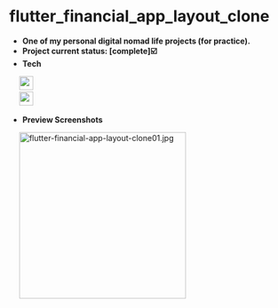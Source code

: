 # flutter_financial_app_layout_clone

- **One of my personal digital nomad life projects (for practice).**
- **Project current status: [complete]:ballot_box_with_check:**
- **Tech**
<p>
  <div>
    &emsp;
    <img src="https://img.shields.io/badge/Dart-0175C2?style=flat&logo=dart&logoColor=white&logoWidth=25" height="25px"/>
  </div>
  <div>
    &emsp;
    <img src="https://img.shields.io/badge/Flutter-02569B?style=flat&logo=flutter&logoColor=white&logoWidth=25" height="25px"/>
  </div>
</p>

- **Preview Screenshots**
<p>
  <div>
    &emsp;
    <img width="300px" src="https://hansf14.github.io/flutter_financial_app_layout_clone/preview-screenshots/flutter-financial-app-layout-clone01.jpg" alt="flutter-financial-app-layout-clone01.jpg" />
  </div>
</p>

<br/>
